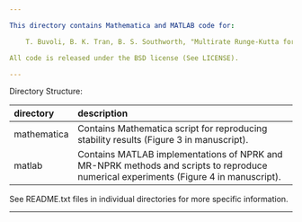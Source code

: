 ```yaml
---

This directory contains Mathematica and MATLAB code for:

    T. Buvoli, B. K. Tran, B. S. Southworth, "Multirate Runge-Kutta for Nonlinearly Partitioned Systems," (2025).

All code is released under the BSD license (See LICENSE).

---
```


Directory Structure: 

| directory   |  description |
| :--         | :--          |
| mathematica | Contains Mathematica script for reproducing stability results (Figure 3 in manuscript). |
| matlab      | Contains MATLAB implementations of NPRK and MR-NPRK methods and scripts to reproduce numerical experiments (Figure 4 in manuscript). |

See README.txt files in individual directories for more specific information.

---

